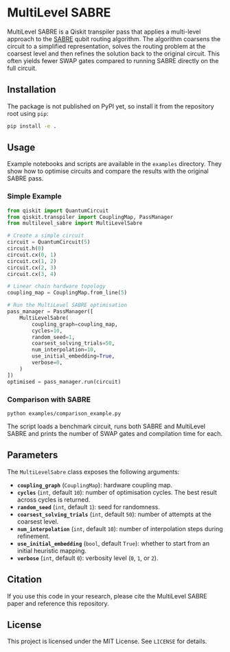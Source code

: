 # MultiLevel SABRE

MultiLevel SABRE is a Qiskit transpiler pass that applies a multi-level approach to the
[SABRE](https://arxiv.org/abs/1809.02573) qubit routing algorithm. The algorithm
coarsens the circuit to a simplified representation, solves the routing problem
at the coarsest level and then refines the solution back to the original
circuit. This often yields fewer SWAP gates compared to running SABRE directly on
the full circuit.

## Installation

The package is not published on PyPI yet, so install it from the repository
root using `pip`:

```bash
pip install -e .
```

## Usage

Example notebooks and scripts are available in the `examples` directory. They
show how to optimise circuits and compare the results with the original SABRE
pass.

### Simple Example

```python
from qiskit import QuantumCircuit
from qiskit.transpiler import CouplingMap, PassManager
from multilevel_sabre import MultiLevelSabre

# Create a simple circuit
circuit = QuantumCircuit(5)
circuit.h(0)
circuit.cx(0, 1)
circuit.cx(1, 2)
circuit.cx(2, 3)
circuit.cx(3, 4)

# Linear chain hardware topology
coupling_map = CouplingMap.from_line(5)

# Run the MultiLevel SABRE optimisation
pass_manager = PassManager([
    MultiLevelSabre(
        coupling_graph=coupling_map,
        cycles=10,
        random_seed=1,
        coarsest_solving_trials=50,
        num_interpolation=10,
        use_initial_embedding=True,
        verbose=0,
    )
])
optimised = pass_manager.run(circuit)
```

### Comparison with SABRE

```
python examples/comparison_example.py
```

The script loads a benchmark circuit, runs both SABRE and MultiLevel SABRE and
prints the number of SWAP gates and compilation time for each.

## Parameters

The `MultiLevelSabre` class exposes the following arguments:

- **`coupling_graph`** (`CouplingMap`): hardware coupling map.
- **`cycles`** (`int`, default `10`): number of optimisation cycles. The best
  result across cycles is returned.
- **`random_seed`** (`int`, default `1`): seed for randomness.
- **`coarsest_solving_trials`** (`int`, default `50`): number of attempts at the
  coarsest level.
- **`num_interpolation`** (`int`, default `10`): number of interpolation steps
  during refinement.
- **`use_initial_embedding`** (`bool`, default `True`): whether to start from an
  initial heuristic mapping.
- **`verbose`** (`int`, default `0`): verbosity level (`0`, `1`, or `2`).

## Citation

If you use this code in your research, please cite the MultiLevel SABRE paper
and reference this repository.

## License

This project is licensed under the MIT License. See `LICENSE` for details.

